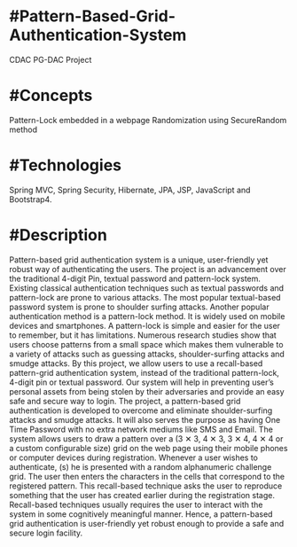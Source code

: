 # #Pattern-Based-Grid-Authentication-System
CDAC PG-DAC Project

# #Concepts
Pattern-Lock embedded in a webpage
Randomization using SecureRandom method

# #Technologies
Spring MVC, Spring Security, Hibernate, JPA, JSP, JavaScript and Bootstrap4.

# #Description
Pattern-based grid authentication system is a unique, user-friendly yet robust way of authenticating the users. The project is an advancement over the traditional 4-digit Pin, textual password and pattern-lock system. Existing classical authentication techniques such as textual passwords and pattern-lock are prone to various attacks. 
The most popular textual-based password system is prone to shoulder surfing attacks. Another popular authentication method is a pattern-lock method. It is widely used on mobile devices and smartphones. A pattern-lock is simple and easier for the user to remember, but it has limitations. Numerous research studies show that users choose patterns from a small space which makes them vulnerable to a variety of attacks such as guessing attacks, shoulder-surfing attacks and smudge attacks.
By this project, we allow users to use a recall-based pattern-grid authentication system, instead of the traditional pattern-lock, 4-digit pin or textual password. Our system will help in preventing user’s personal assets from being stolen by their adversaries and provide an easy safe and secure way to login.
The project, a pattern-based grid authentication is developed to overcome and eliminate shoulder-surfing attacks and smudge attacks. It will also serves the purpose as having One Time Password with no extra network mediums like SMS and Email. The system allows users to draw a pattern over a (3 ✕ 3, 4 ✕ 3, 3 ✕ 4, 4 ✕ 4 or a custom configurable size) grid on the web page using their mobile phones or computer devices during registration. Whenever a user wishes to authenticate, (s) he is presented with a random alphanumeric challenge grid. The user then enters the characters in the cells that correspond to the registered pattern. This recall-based technique asks the user to reproduce something that the user has created earlier during the registration stage. Recall-based techniques usually requires the user to interact with the system in some cognitively meaningful manner. Hence, a pattern-based grid authentication is user-friendly yet robust enough to provide a safe and secure login facility.

